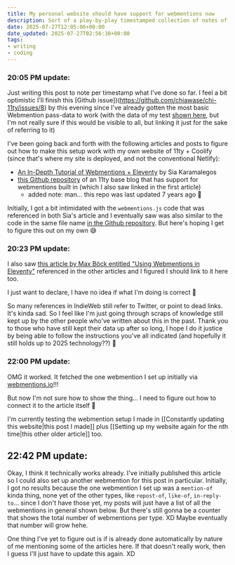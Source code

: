 ```yaml
---
title: My personal website should have support for webmentions now
description: Sort of a play-by-play timestamped collection of notes of me figuring out setting up Webmentions with my blog.
date: 2025-07-27T12:05:06+00:00
date_updated: 2025-07-27T02:56:38+00:00
tags: 
- writing
- coding
---
```


### 20:05 PM update:
Just writing this post to note per timestamp what I've done so far. I feel a bit optimistic I'll finish this [Github issue])(https://github.com/chiawase/chi-11ty/issues/8) by this evening since I've already gotten the most basic Webmention pass-data to work (with the data of my test [shown here](https://webmention.io/chisenires.design/webmention/wdlPhQ9nM6WgqEoVIibL), but I'm not really sure if this would be visible to all, but linking it just for the sake of referring to it)

I've been going back and forth with the following articles and posts to figure out how to make this setup work with my own website of 11ty + Coolify (since that's where my site is deployed, and not the conventional Netlify):
- [An In-Depth Tutorial of Webmentions + Eleventy](https://sia.codes/posts/webmentions-eleventy-in-depth/) by Sia Karamalegos
- [this Github repository](https://github.com/maxboeck/eleventy-webmentions) of an 11ty base blog that has support for webmentions built in (which I also saw linked in the first article)
	- added note: man... this repo was last updated 7 years ago 🤯

Initially, I got a bit intimidated with the `webmentions.js` code that was referenced in both Sia's article and I eventually saw was also similar to the code in the same file name [in the Github repository](https://github.com/maxboeck/eleventy-webmentions/blob/master/_data/webmentions.js). But here's hoping I get to figure this out on my own 😅

### 20:23 PM update:
I also saw [this article by Max Böck entitled "Using Webmentions in Eleventy"](https://mxb.dev/blog/using-webmentions-on-static-sites/) referenced in the other articles and I figured I should link to it here too.

I just want to declare, I have no idea if what I'm doing is correct 🙈

So many references in IndieWeb still refer to Twitter, or point to dead links. It's kinda sad. So I feel like I'm just going through scraps of knowledge still kept up by the other people who've written about this in the past. Thank you to those who have still kept their data up after so long, I hope I do it justice by being able to follow the instructions you've all indicated (and hopefully it still holds up to 2025 technology??) 🙈

### 22:00 PM update:
OMG it worked. It fetched the one webmention I set up initially via [webmentions.io](https://webmentions.io)!!!

But now I'm not sure how to show the thing... I need to figure out how to connect it to the article itself 🤔

I'm currently testing the webmention setup I made in [[Constantly updating this website|this post I made]] plus [[Setting up my website again for the nth time|this other older article]] too.

## 22:42 PM update:
Okay, I think it technically works already. I've initially published this article so I could also set up another webmention for this post in particular. Initially, I got no results because the one webmention I set up was a `mention-of` kinda thing, none yet of the other types, like `repost-of`, `like-of`, `in-reply-to`... since I don't have those yet, my posts will just have a list of all the webmentions in general shown below. But there's still gonna be a counter that shows the total number of webmentions per type. XD Maybe eventually that number will grow hehe.

One thing I've yet to figure out is if is already done automatically by nature of me mentioning some of the articles here. If that doesn't really work, then I guess I'll just have to update this again. XD